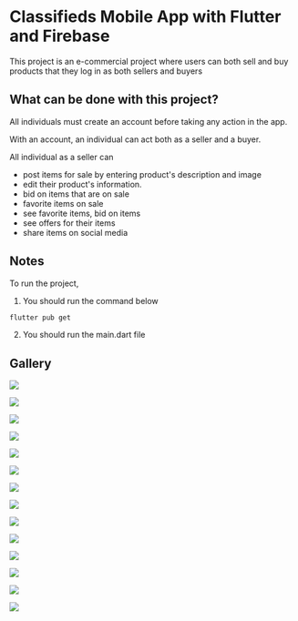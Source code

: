 # Classifieds Mobile App with Flutter and Firebase

This project is an e-commercial project where users can both sell and buy products that they log in as both sellers and buyers

## What can be done with this project?

All individuals must create an account before taking any action in the app.

With an account, an individual can act both as a seller and a buyer.

All individual as a seller can
-	post items for sale by entering product's description and image
-	edit their product's information.
-	bid on items that are on sale
-	favorite items on sale
-	see favorite items, bid on items
-	see offers for their items
-	share items on social media



## Notes

To run the project,

1. You should run the command below

```bash
flutter pub get
```

2. You should run the main.dart file


## Gallery

![](classifieds_mobile_app/readmeassets/1.png)

![](classifieds_mobile_app/readmeassets/2.png)

![](classifieds_mobile_app/readmeassets/3.png)

![](classifieds_mobile_app/readmeassets/4.png)

![](classifieds_mobile_app/readmeassets/5.png)

![](classifieds_mobile_app/readmeassets/6.png)

![](classifieds_mobile_app/readmeassets/7.png)

![](classifieds_mobile_app/readmeassets/8.png)

![](classifieds_mobile_app/readmeassets/9.png)

![](classifieds_mobile_app/readmeassets/10.png)

![](classifieds_mobile_app/readmeassets/11.png)

![](classifieds_mobile_app/readmeassets/12.png)

![](classifieds_mobile_app/readmeassets/13.png)

![](classifieds_mobile_app/readmeassets/14.png)
